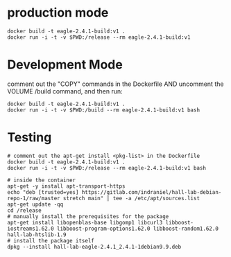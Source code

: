 # production mode

    docker build -t eagle-2.4.1-build:v1 .
    docker run -i -t -v $PWD:/release --rm eagle-2.4.1-build:v1

# Development Mode

comment out the "COPY" commands in the Dockerfile AND uncomment the VOLUME /build command, and then run:

    docker build -t eagle-2.4.1-build:v1 .
    docker run -i -t -v $PWD:/build --rm eagle-2.4.1-build:v1 bash

# Testing

    # comment out the apt-get install <pkg-list> in the Dockerfile
    docker build -t eagle-2.4.1-build:v1 .
    docker run -i -t -v $PWD:/release --rm eagle-2.4.1-build:v1 bash

    # inside the container
    apt-get -y install apt-transport-https
    echo "deb [trusted=yes] https://gitlab.com/indraniel/hall-lab-debian-repo-1/raw/master stretch main" | tee -a /etc/apt/sources.list
    apt-get update -qq
    cd /release
    # manually install the prerequisites for the package
    apt-get install libopenblas-base libgomp1 libcurl3 libboost-iostreams1.62.0 libboost-program-options1.62.0 libboost-random1.62.0 hall-lab-htslib-1.9
    # install the package itself
    dpkg --install hall-lab-eagle-2.4.1_2.4.1-1debian9.9.deb
